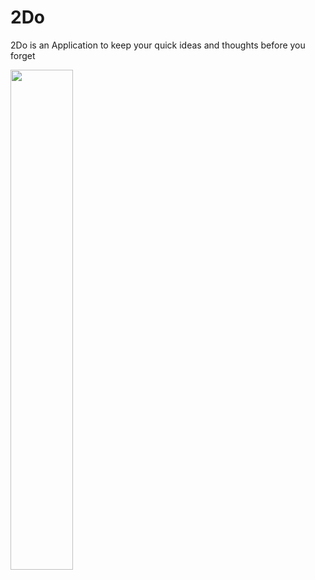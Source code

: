 # 2Do
2Do is an Application to keep your quick ideas and thoughts  before you forget

<img src="https://user-images.githubusercontent.com/86700664/196695552-ac80650d-2e0c-42f4-b462-5a907701acd0.png " width="100" height="800">
